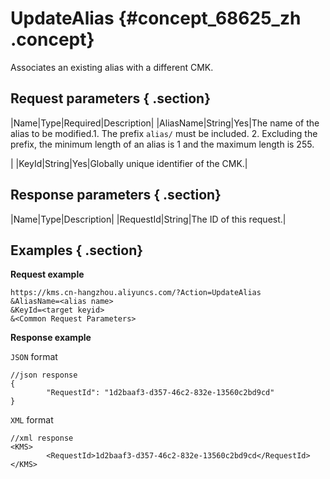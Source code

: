 # UpdateAlias {#concept_68625_zh .concept}

Associates an existing alias with a different CMK.

## Request parameters { .section}

|Name|Type|Required|Description|
|AliasName|String|Yes|The name of the alias to be modified.1.  The prefix `alias/` must be included.
2.  Excluding the prefix, the minimum length of an alias is 1 and the maximum length is 255.

|
|KeyId|String|Yes|Globally unique identifier of the CMK.|

## Response parameters { .section}

|Name|Type|Description|
|RequestId|String|The ID of this request.|

## Examples { .section}

**Request example**

```
https://kms.cn-hangzhou.aliyuncs.com/?Action=UpdateAlias
&AliasName=<alias name>
&KeyId=<target keyid>
&<Common Request Parameters>

```

**Response example**

 `JSON` format

```
//json response
{
        "RequestId": "1d2baaf3-d357-46c2-832e-13560c2bd9cd"
}

```

 `XML` format

```
//xml response
<KMS>
        <RequestId>1d2baaf3-d357-46c2-832e-13560c2bd9cd</RequestId>
</KMS>

```

